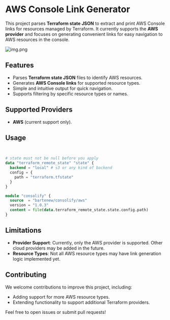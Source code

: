 # AWS Console Link Generator

This project parses **Terraform state JSON** to extract and print AWS Console links for resources managed by Terraform. It currently supports the **AWS provider** and focuses on generating convenient links for easy navigation to AWS resources in the console.

![img.png](https://github.com/bartenew/terraform-aws-consolify/blob/main/img/img.png?raw=true)

## Features

- Parses **Terraform state JSON** files to identify AWS resources.
- Generates **AWS Console links** for supported resource types.
- Simple and intuitive output for quick navigation.
- Supports filtering by specific resource types or names.

## Supported Providers

- **AWS** (current support only).

## Usage

```terraform


# state must not be null before you apply
data "terraform_remote_state" "state" {
  backend = "local" # s3 or any kind of backend
  config = {
    path = "terraform.tfstate"
  }
}

module "consolify" {
  source  = "bartenew/consolify/aws"
  version = "1.0.3"
  content = file(data.terraform_remote_state.state.config.path)
}

```
## Limitations

- **Provider Support**: Currently, only the AWS provider is supported. Other cloud providers may be added in the future.
- **Resource Types**: Not all AWS resource types may have link generation logic implemented yet.

## Contributing

We welcome contributions to improve this project, including:
- Adding support for more AWS resource types.
- Extending functionality to support additional Terraform providers.

Feel free to open issues or submit pull requests!

